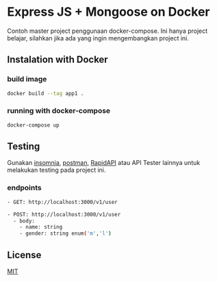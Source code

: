 # Express JS + Mongoose on Docker

Contoh master project penggunaan docker-compose. Ini hanya project belajar, silahkan jika ada yang ingin mengembangkan project ini.

## Instalation with Docker

### build image
```bash
docker build --tag app1 .
```

### running with docker-compose

```bash
docker-compose up
```

## Testing

Gunakan [insomnia](https://insomnia.rest/), [postman](https://www.postman.com/), [RapidAPI](https://rapidapi.com/products/api-testing/) atau API Tester lainnya untuk melakukan testing pada project ini.

### endpoints
```bash
- GET: http://localhost:3000/v1/user

- POST: http://localhost:3000/v1/user
  - body:
    - name: string
    - gender: string enum('m','l')
```

## License
[MIT](https://choosealicense.com/licenses/mit/)
